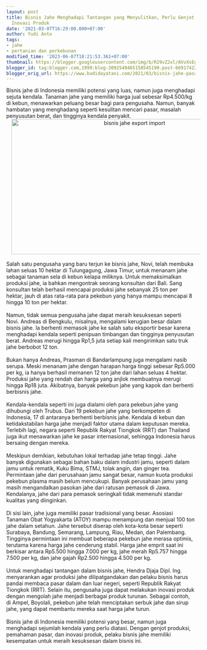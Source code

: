 ```yaml
---
layout: post
title: Bisnis Jahe Menghadapi Tantangan yang Menyulitkan, Perlu Genjot Produksi dan
  Inovasi Produk
date: '2021-03-07T16:29:00.000+07:00'
author: Yudi Anto
tags:
- jahe
- pertanian dan perkebunan
modified_time: '2023-06-07T18:21:53.361+07:00'
thumbnail: https://blogger.googleusercontent.com/img/b/R29vZ2xl/AVvXsEgOezk5K8NS2woBNnagAiCkowiLh_ZNI74ENBdSDgLH_pSnZXYNgzOmSJqFLddpRobpD6vHLoi8mrsT1A8MhWaYLJu0RSpTTv61gSwIR-QIl95XgptopLp2sFZGmPGirgpOfGkQxU-IVQ-vfOdM-TAsCJ90Md9HE7U5c2TY5ERtRpSP8XegI_cc-Ss-4g/s72-w640-c-h360/jahe(3).jpg
blogger_id: tag:blogger.com,1999:blog-3092549465158545190.post-6691742230567893779
blogger_orig_url: https://www.budidayatani.com/2021/03/bisnis-jahe-pasar-terbentang-sejuta.html
---
```


<div>Bisnis jahe di Indonesia memiliki potensi yang luas, namun juga menghadapi sejuta kendala. Tanaman jahe yang memiliki harga jual sebesar Rp4.500/kg di kebun, menawarkan peluang besar bagi para pengusaha. Namun, banyak hambatan yang menghadang seperti kesulitan mencari pasar, masalah penyusutan berat, dan tingginya kendala penyakit.</div><div class="separator" style="clear: both; text-align: center;"><a href="https://blogger.googleusercontent.com/img/b/R29vZ2xl/AVvXsEgOezk5K8NS2woBNnagAiCkowiLh_ZNI74ENBdSDgLH_pSnZXYNgzOmSJqFLddpRobpD6vHLoi8mrsT1A8MhWaYLJu0RSpTTv61gSwIR-QIl95XgptopLp2sFZGmPGirgpOfGkQxU-IVQ-vfOdM-TAsCJ90Md9HE7U5c2TY5ERtRpSP8XegI_cc-Ss-4g/s2135/jahe(3).jpg" imageanchor="1" style="margin-left: 1em; margin-right: 1em;"><img alt="bisnis jahe export import" border="0" data-original-height="1200" data-original-width="2135" height="360" src="https://blogger.googleusercontent.com/img/b/R29vZ2xl/AVvXsEgOezk5K8NS2woBNnagAiCkowiLh_ZNI74ENBdSDgLH_pSnZXYNgzOmSJqFLddpRobpD6vHLoi8mrsT1A8MhWaYLJu0RSpTTv61gSwIR-QIl95XgptopLp2sFZGmPGirgpOfGkQxU-IVQ-vfOdM-TAsCJ90Md9HE7U5c2TY5ERtRpSP8XegI_cc-Ss-4g/w640-h360/jahe(3).jpg" width="640" /></a></div><div><br /></div><div>Salah satu pengusaha yang baru terjun ke bisnis jahe, Novi, telah membuka lahan seluas 10 hektar di Tulungagung, Jawa Timur, untuk menanam jahe sebagai tanaman sela di kebun kelapa miliknya. Untuk memaksimalkan produksi jahe, ia bahkan mengontrak seorang konsultan dari Bali. Sang konsultan telah berhasil mencapai produksi jahe sebanyak 25 ton per hektar, jauh di atas rata-rata para pekebun yang hanya mampu mencapai 8 hingga 10 ton per hektar.</div><div><br /></div><div>Namun, tidak semua pengusaha jahe dapat meraih kesuksesan seperti Novi. Andreas di Bengkulu, misalnya, mengalami kerugian besar dalam bisnis jahe. Ia berhenti memasok jahe ke salah satu eksportir besar karena menghadapi kendala seperti penipuan timbangan dan tingginya penyusutan berat. Andreas merugi hingga Rp1,5 juta setiap kali mengirimkan satu truk jahe berbobot 12 ton.</div><div><br /></div><div>Bukan hanya Andreas, Prasman di Bandarlampung juga mengalami nasib serupa. Meski menanam jahe dengan harapan harga tinggi sebesar Rp5.000 per kg, ia hanya berhasil memanen 12 ton jahe dari lahan seluas 4 hektar. Produksi jahe yang rendah dan harga yang anjlok membuatnya merugi hingga Rp18 juta. Akibatnya, banyak pekebun jahe yang kapok dan berhenti berbisnis jahe.</div><div><br /></div><div>Kendala-kendala seperti ini juga dialami oleh para pekebun jahe yang dihubungi oleh Trubus. Dari 19 pekebun jahe yang berkompeten di Indonesia, 17 di antaranya berhenti berbisnis jahe. Kendala di kebun dan ketidakstabilan harga jahe menjadi faktor utama dalam keputusan mereka. Terlebih lagi, negara seperti Republik Rakyat Tiongkok (RRT) dan Thailand juga ikut menawarkan jahe ke pasar internasional, sehingga Indonesia harus bersaing dengan mereka.</div><div><br /></div><div>Meskipun demikian, kebutuhan lokal terhadap jahe tetap tinggi. Jahe banyak digunakan sebagai bahan baku dalam industri jamu, seperti dalam jamu untuk rematik, Kuku Bima, STMJ, tolak angin, dan ginger tea. Permintaan jahe dari perusahaan jamu sangat besar, namun kuota produksi pekebun plasma masih belum mencukupi. Banyak perusahaan jamu yang masih mengandalkan pasokan jahe dari ratusan pemasok di Jawa. Kendalanya, jahe dari para pemasok seringkali tidak memenuhi standar kualitas yang diinginkan.</div><div><br /></div><div>Di sisi lain, jahe juga memiliki pasar tradisional yang besar. Asosiasi Tanaman Obat Yogyakarta (ATOY) mampu menampung dan menjual 100 ton jahe dalam setahun. Jahe tersebut diserap oleh kota-kota besar seperti Surabaya, Bandung, Semarang, Lampung, Riau, Medan, dan Palembang. Tingginya permintaan ini membuat beberapa pekebun jahe merasa optimis, terutama karena harga jahe cenderung stabil. Harga jahe emprit saat ini berkisar antara Rp5.500 hingga 7.000 per kg, jahe merah Rp5.757 hingga 7.500 per kg, dan jahe gajah Rp2.500 hingga 4.500 per kg.</div><div><br /></div><div>Untuk menghadapi tantangan dalam bisnis jahe, Hendra Djaja Dipl. Ing. menyarankan agar produksi jahe dilipatgandakan dan pelaku bisnis harus pandai membaca pasar dalam dan luar negeri, seperti Republik Rakyat Tiongkok (RRT). Selain itu, pengusaha juga dapat melakukan inovasi produk dengan mengolah jahe menjadi berbagai produk turunan. Sebagai contoh, di Ampel, Boyolali, pekebun jahe telah menciptakan serbuk jahe dan sirup jahe, yang dapat membantu mereka saat harga jahe turun.</div><div><br /></div><div>Bisnis jahe di Indonesia memiliki potensi yang besar, namun juga menghadapi sejumlah kendala yang perlu diatasi. Dengan genjot produksi, pemahaman pasar, dan inovasi produk, pelaku bisnis jahe memiliki kesempatan untuk meraih kesuksesan dalam bisnis ini.</div>